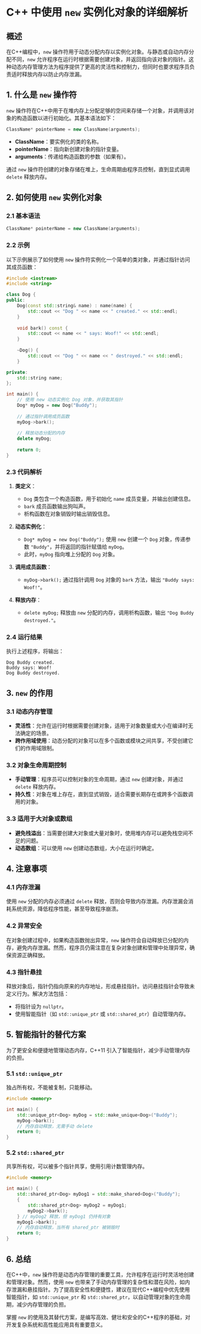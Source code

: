 # C++ 中使用 `new` 实例化对象的详细解析

## 概述

在C++编程中，`new` 操作符用于动态分配内存以实例化对象。与静态或自动内存分配不同，`new` 允许程序在运行时根据需要创建对象，并返回指向该对象的指针。这种动态内存管理方法为程序提供了更高的灵活性和控制力，但同时也要求程序员负责适时释放内存以防止内存泄漏。

## 1. 什么是 `new` 操作符

`new` 操作符在C++中用于在堆内存上分配足够的空间来存储一个对象，并调用该对象的构造函数以进行初始化。其基本语法如下：

```cpp
ClassName* pointerName = new ClassName(arguments);
```

- **ClassName**：要实例化的类的名称。
- **pointerName**：指向新创建对象的指针变量。
- **arguments**：传递给构造函数的参数（如果有）。

通过 `new` 操作符创建的对象存储在堆上，生命周期由程序员控制，直到显式调用 `delete` 释放内存。

## 2. 如何使用 `new` 实例化对象

### 2.1 基本语法

```cpp
ClassName* pointerName = new ClassName(arguments);
```

### 2.2 示例

以下示例展示了如何使用 `new` 操作符实例化一个简单的类对象，并通过指针访问其成员函数：

```cpp
#include <iostream>
#include <string>

class Dog {
public:
    Dog(const std::string& name) : name(name) {
        std::cout << "Dog " << name << " created." << std::endl;
    }
    
    void bark() const {
        std::cout << name << " says: Woof!" << std::endl;
    }
    
    ~Dog() {
        std::cout << "Dog " << name << " destroyed." << std::endl;
    }

private:
    std::string name;
};

int main() {
    // 使用 new 动态实例化 Dog 对象，并获取其指针
    Dog* myDog = new Dog("Buddy");
    
    // 通过指针调用成员函数
    myDog->bark();
    
    // 释放动态分配的内存
    delete myDog;
    
    return 0;
}
```

### 2.3 代码解析

1. **类定义**：
    - `Dog` 类包含一个构造函数，用于初始化 `name` 成员变量，并输出创建信息。
    - `bark` 成员函数输出狗叫声。
    - 析构函数在对象销毁时输出销毁信息。

2. **动态实例化**：
    - `Dog* myDog = new Dog("Buddy");` 使用 `new` 创建一个 `Dog` 对象，传递参数 `"Buddy"`，并将返回的指针赋值给 `myDog`。
    - 此时，`myDog` 指向堆上分配的 `Dog` 对象。

3. **调用成员函数**：
    - `myDog->bark();` 通过指针调用 `Dog` 对象的 `bark` 方法，输出 `"Buddy says: Woof!"`。

4. **释放内存**：
    - `delete myDog;` 释放由 `new` 分配的内存，调用析构函数，输出 `"Dog Buddy destroyed."`。

### 2.4 运行结果

执行上述程序，将输出：

```
Dog Buddy created.
Buddy says: Woof!
Dog Buddy destroyed.
```

## 3. `new` 的作用

### 3.1 动态内存管理

- **灵活性**：允许在运行时根据需要创建对象，适用于对象数量或大小在编译时无法确定的场景。
- **跨作用域使用**：动态分配的对象可以在多个函数或模块之间共享，不受创建它们的作用域限制。

### 3.2 对象生命周期控制

- **手动管理**：程序员可以控制对象的生命周期，通过 `new` 创建对象，并通过 `delete` 释放内存。
- **持久性**：对象在堆上存在，直到显式销毁，适合需要长期存在或跨多个函数调用的对象。

### 3.3 适用于大对象或数组

- **避免栈溢出**：当需要创建大对象或大量对象时，使用堆内存可以避免栈空间不足的问题。
- **动态数组**：可以使用 `new` 创建动态数组，大小在运行时确定。

## 4. 注意事项

### 4.1 内存泄漏

使用 `new` 分配的内存必须通过 `delete` 释放，否则会导致内存泄漏。内存泄漏会消耗系统资源，降低程序性能，甚至导致程序崩溃。

### 4.2 异常安全

在对象创建过程中，如果构造函数抛出异常，`new` 操作符会自动释放已分配的内存，避免内存泄漏。然而，程序员仍需注意在复杂对象创建和管理中处理异常，确保资源正确释放。

### 4.3 指针悬挂

释放对象后，指针仍指向原来的内存地址，形成悬挂指针。访问悬挂指针会导致未定义行为。解决方法包括：
- 将指针设为 `nullptr`。
- 使用智能指针（如 `std::unique_ptr` 或 `std::shared_ptr`）自动管理内存。

## 5. 智能指针的替代方案

为了更安全和便捷地管理动态内存，C++11 引入了智能指针，减少手动管理内存的负担。

### 5.1 `std::unique_ptr`

独占所有权，不能被复制，只能移动。

```cpp
#include <memory>

int main() {
    std::unique_ptr<Dog> myDog = std::make_unique<Dog>("Buddy");
    myDog->bark();
    // 内存自动释放，无需手动 delete
    return 0;
}
```

### 5.2 `std::shared_ptr`

共享所有权，可以被多个指针共享，使用引用计数管理内存。

```cpp
#include <memory>

int main() {
    std::shared_ptr<Dog> myDog1 = std::make_shared<Dog>("Buddy");
    {
        std::shared_ptr<Dog> myDog2 = myDog1;
        myDog2->bark();
    } // myDog2 释放，但 myDog1 仍持有对象
    myDog1->bark();
    // 内存自动释放，当所有 shared_ptr 被销毁时
    return 0;
}
```

## 6. 总结

在C++中，`new` 操作符是动态内存管理的重要工具，允许程序在运行时灵活地创建和管理对象。然而，使用 `new` 也带来了手动内存管理的复杂性和潜在风险，如内存泄漏和悬挂指针。为了提高安全性和便捷性，建议在现代C++编程中优先使用智能指针，如 `std::unique_ptr` 和 `std::shared_ptr`，以自动管理对象的生命周期，减少内存管理的负担。

掌握 `new` 的使用及其替代方案，是编写高效、健壮和安全的C++程序的基础，对开发复杂系统和高性能应用具有重要意义。